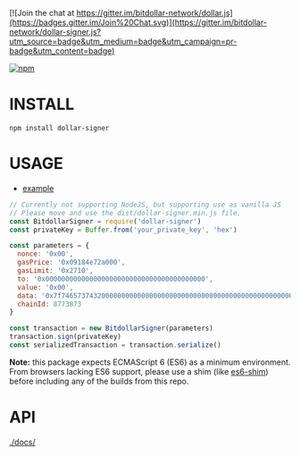 [![Join the chat at https://gitter.im/bitdollar-network/dollar.js](https://badges.gitter.im/Join%20Chat.svg)](https://gitter.im/bitdollar-network/dollar-signer.js?utm_source=badge&utm_medium=badge&utm_campaign=pr-badge&utm_content=badge)

[![npm](https://img.shields.io/npm/dm/dollar-signer.svg)](https://www.npmjs.com/package/dollar-signer)

# INSTALL
`npm install dollar-signer`

# USAGE

  - [example](https://github.com/bitdollarjs/dollar-signer/blob/master/examples/transactions.js)

```javascript
// Currently not supporting NodeJS, but supporting use as vanilla JS
// Please move and use the dist/dollar-signer.min.js file.
const BitdollarSigner = require('dollar-signer')
const privateKey = Buffer.from('your_private_key', 'hex')

const parameters = {
  nonce: '0x00',
  gasPrice: '0x09184e72a000', 
  gasLimit: '0x2710',
  to: '0x0000000000000000000000000000000000000000', 
  value: '0x00', 
  data: '0x7f7465737432000000000000000000000000000000000000000000000000000000600057',
  chainId: 8773873
}

const transaction = new BitdollarSigner(parameters)
transaction.sign(privateKey)
const serializedTransaction = transaction.serialize()
```

**Note:** this package expects ECMAScript 6 (ES6) as a minimum environment. From browsers lacking ES6 support, please use a shim (like [es6-shim](https://github.com/paulmillr/es6-shim)) before including any of the builds from this repo.


# API
[./docs/](./docs/index.md)
